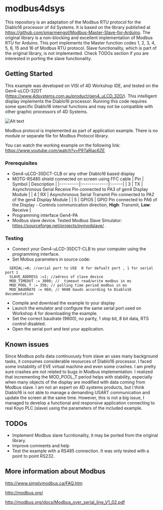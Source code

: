 # modbus4dsys
This repository is an adaptation of the Modbus RTU protocol for the Diablo16 processor of 4d Systems. It is based on the library published at https://github.com/smarmengol/Modbus-Master-Slave-for-Arduino. The original library is a non-blocking and excellent implementation of Modbus RTU for Arduino. This port implements the Master function codes 1, 2, 3, 4, 5, 6, 15 and 16 of Modbus RTU protocol. 
Slave functionality, which is part of the original library, is not implemented. Check TODOs section if you are interested in porting the slave functionality.
## Getting Started
This example was developed on VISI of 4D Workshop IDE, and tested on the Gen4-uLCD-32DT (https://www.4dsystems.com.au/product/gen4_uLCD_32D/). This intelligent display implements the Diablo16 processor. Running this code requires some specific Diablo16 internal functions and may not be compatible with other graphic processors of 4D Systems. 

![Alt text](images/modbus.png?raw=true "Modbus example")

Modbus protocol is implemented as part of application example. There is no module or separate file for Modbus Protocol library.

You can watch the working example on the following link:
https://www.youtube.com/watch?v=P9TaRjac6ZE

### Prerequisites
- Gen4-uLCD-35DCT-CLB or any other Diablo16 based display
- MOTG-RS485 shield connected on screen using FFC cable
  | Pin   |      Symbol      |  Description |
  |----------|:-------------:|:------|
  | 3 |  TX | Asynchronous Serial Receive Pin connected to PA3 of gen4 Display Module |
  | 4 |    RX   |   Asynchronous Serial Transmit Pin connected to PA2 of the gen4 Display Module |
  | 5 | GPIO5 |    GPIO Pin connected to PA6 of the Display - Controls communication direction, __High__: Transmit, __Low__: Receive |
- Programming interface Gen4-PA 
- Modbus slave device. Tested Modbus Slave Simulator: https://sourceforge.net/projects/pymodslave/ .

### Testing
- Connect your Gen4-uLCD-35DCT-CLB to your computer using the programming interface. 
- Set Mobus parameters in source code:

```
  SERIAL:=0; //serial port to USE  0 for defualt port , 1 for serial port 1
  SLAVE_ADDRESS :=1; //adress of slave device
  MOD_TIMEOUT := 3000; //  timeout read/write modbus in ms
  MOD_POOL_T := 350; // polling time period modbus in ms
  MOD_BAUDRATE := 960; // 9600 bauds according to Diablo16 documentation
```  
 
- Compile and download the example to your display
- Launch the emulator and configure the same serial port used  on Workshop 4 for downloading the example.
- Set the correct baudrate (9600), no parity, 1 stop bit, 8 bit data, RTS control disabled.
- Open the serial port and test your application.


## Known issues
Since Modbus polls data continuously from slave an uses many background tasks, it consumes considerable resources of Diablo16 processor. I faced some instability of EVE virtual machine and even some crashes. I am pretty sure crashes are not related to bugs in Modbus implementation. I realized that incrementing the MOD_POOL_T period helps with stability, especially when many objects of the display are modified with data coming from Modbus slave. I am not an expert on 4D systems products, but I think Diablo16 is not able to manage a demanding USART communication and update the screen at the same time. However, this is not a big issue, I managed to develop a functional and responsive application connecting to real Koyo PLC (slave) using the parameters of the included example.

## TODOs
- Implement Modbus slave fucntionality, it may be ported from the original library.
- Improve comments and help
- Test the example with a RS485 connection. It was only tested with a point to point RS232.


## More information about Modbus
http://www.simplymodbus.ca/FAQ.htm

http://modbus.org/

http://modbus.org/docs/Modbus_over_serial_line_V1_02.pdf

